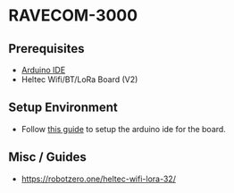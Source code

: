 # RAVECOM-3000

## Prerequisites

  - [Arduino IDE](https://www.arduino.cc/en/Main/Software)
  - Heltec Wifi/BT/LoRa Board (V2)

## Setup Environment
  - Follow [this guide](https://docs.heltec.cn/#/en/user_manual/how_to_install_esp32_Arduino?id=_1-execute-a-example-likes-factorytestino) to setup the arduino ide for the board.

## Misc / Guides
- https://robotzero.one/heltec-wifi-lora-32/
